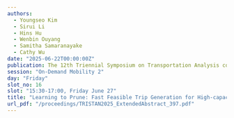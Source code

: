 ```yaml
---
authors:
  - Youngseo Kim
  - Sirui Li
  - Hins Hu
  - Wenbin Ouyang
  - Samitha Samaranayake
  - Cathy Wu
date: "2025-06-22T00:00:00Z"
publication: The 12th Triennial Symposium on Transportation Analysis conference
session: "On-Demand Mobility 2"
day: "Friday"
slot_no: 16
slot: "15:30-17:00, Friday June 27"
title: "Learning to Prune: Fast Feasible Trip Generation for High-capacity Ridepooling"
url_pdf: "/proceedings/TRISTAN2025_ExtendedAbstract_397.pdf"
---
```

